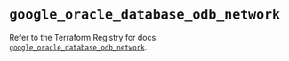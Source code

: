 # `google_oracle_database_odb_network`

Refer to the Terraform Registry for docs: [`google_oracle_database_odb_network`](https://registry.terraform.io/providers/hashicorp/google/6.46.0/docs/resources/oracle_database_odb_network).
